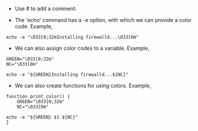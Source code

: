 * Use # to add a comment. 

* The 'echo' command has a -e option, with which we can provide a color code. Example,

```
echo -e "\033[0;32mInstalling firewalld...\033[0m"
```

* We can also assign color codes to a variable. Example,

```
GREEN="\033[0;32m"
NC="\033[0m"

echo -e "${GREEN}Installing firewalld...${NC}"
```

* We can also create functions for using colors. Example,

```
function print_color() {
    GREEN="\033[0;32m"
    NC="\033[0m"

echo -e "${GREEN} $1 ${NC}"
}
```
